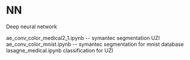 # NN
Deep neural network

ae_conv_color_medical2_1.ipynb -- symantec segmentation UZI
ae_conv_color_mnist.ipynb  -- symantec segmentation for mnist database
lasagne_medical.ipynb      classification for UZI